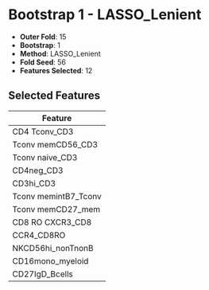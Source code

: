 # Bootstrap 1 - LASSO_Lenient

- **Outer Fold**: 15
- **Bootstrap**: 1
- **Method**: LASSO_Lenient
- **Fold Seed**: 56
- **Features Selected**: 12

## Selected Features

| Feature |
|---------|
| CD4 Tconv_CD3 |
| Tconv memCD56_CD3 |
| Tconv naive_CD3 |
| CD4neg_CD3 |
| CD3hi_CD3 |
| Tconv memintB7_Tconv |
| Tconv memCD27_mem |
| CD8 RO CXCR3_CD8 |
| CCR4_CD8RO |
| NKCD56hi_nonTnonB |
| CD16mono_myeloid |
| CD27IgD_Bcells |
